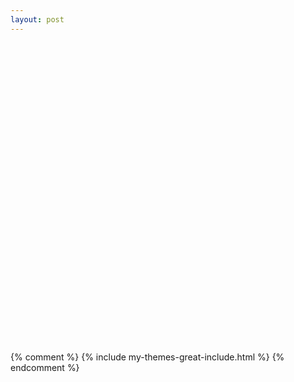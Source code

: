 ```yaml
---
layout: post
---
```


<center>
	<script src="https://fast.wistia.com/embed/medias/teomd820ez.jsonp" async></script><script src="https://fast.wistia.com/assets/external/E-v1.js" async></script><div class="wistia_embed wistia_async_76jp28fdzz" style="height:480px;width:720px">&nbsp;</div>
</center>

{% comment %}
{% include my-themes-great-include.html %}
{% endcomment %}
